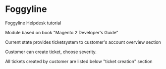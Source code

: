 # Foggyline
Foggyline Helpdesk tutorial

Module based on book "Magento 2 Developer's Guide"

Current state provides ticketsystem to customer's account overview section

Customer can create ticket, choose severity.

All tickets created by customer are listed below "ticket creation" section
